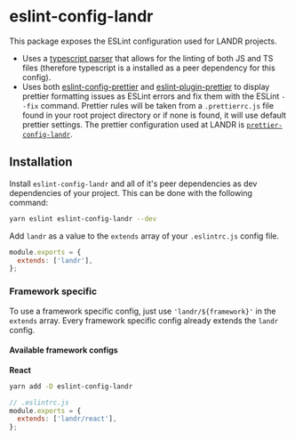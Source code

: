 # eslint-config-landr

This package exposes the ESLint configuration used for LANDR projects.

- Uses a [typescript parser](https://github.com/typescript-eslint/typescript-eslint/tree/master/packages/parser) that allows for the linting of both JS and TS files (therefore typescript is a installed as a peer dependency for this config).
- Uses both [eslint-config-prettier](https://github.com/prettier/eslint-config-prettier) and [eslint-plugin-prettier](https://github.com/prettier/eslint-plugin-prettier) to display prettier formatting issues as ESLint errors and fix them with the ESLint `--fix` command. Prettier rules will be taken from a `.prettierrc.js` file found in your root project directory or if none is found, it will use default prettier settings. The prettier configuration used at LANDR is [`prettier-config-landr`](https://github.com/Mixgenius/linting-and-formatting/tree/master/prettier-config-landr).

## Installation

Install `eslint-config-landr` and all of it's peer dependencies as dev dependencies of your project. This can be done with the following command:

```bash
yarn eslint eslint-config-landr --dev
```

Add `landr` as a value to the `extends` array of your `.eslintrc.js` config file.

```js
module.exports = {
  extends: ['landr'],
};
```

### Framework specific

To use a framework specific config, just use `'landr/${framework}'` in the `extends` array. Every framework specific config already extends the `landr` config.

#### Available framework configs

**React**

```bash
yarn add -D eslint-config-landr
```

```js
// .eslintrc.js
module.exports = {
  extends: ['landr/react'],
};
```
